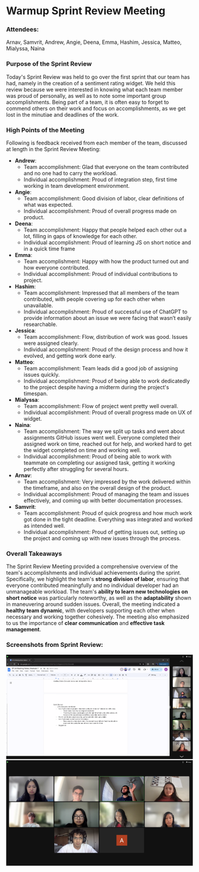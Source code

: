 # Warmup Sprint Review Meeting

### Attendees:

Arnav, Samvrit, Andrew, Angie, Deena, Emma, Hashim, Jessica, Matteo, Mialyssa, Naina

### Purpose of the Sprint Review

Today's Sprint Review was held to go over the first sprint that our team has had, namely in the creation of a sentiment rating widget. We held this review because we were interested in knowing what each team member was proud of personally, as well as to note some important group accomplishments. Being part of a team, it is often easy to forget to commend others on their work and focus on accomplishments, as we get lost in the minutiae and deadlines of the work.

### High Points of the Meeting

Following is feedback received from each member of the team, discussed at length in the Sprint Review Meeting:

- **Andrew**:
  - Team accomplishment: Glad that everyone on the team contributed and no one had to carry the workload.
  - Individual accomplishment: Proud of integration step, first time working in team development environment.
- **Angie**:
  - Team accomplishment: Good division of labor, clear definitions of what was expected.
  - Individual accomplishment: Proud of overall progress made on product.
- **Deena**:
  - Team accomplishment: Happy that people helped each other out a lot, filling in gaps of knowledge for each other.
  - Individual accomplishment: Proud of learning JS on short notice and in a quick time frame
- **Emma**:
  - Team accomplishment: Happy with how the product turned out and how everyone contributed.
  - Individual accomplishment: Proud of individual contributions to project.
- **Hashim**:
  - Team accomplishment: Impressed that all members of the team contributed, with people covering up for each other when unavailable.
  - Individual accomplishment: Proud of successful use of ChatGPT to provide information about an issue we were facing that wasn’t easily researchable.
- **Jessica**:
  - Team accomplishment: Flow, distribution of work was good. Issues were assigned clearly.
  - Individual accomplishment: Proud of the design process and how it evolved, and getting work done early.
- **Matteo**:
  - Team accomplishment: Team leads did a good job of assigning issues quickly.
  - Individual accomplishment: Proud of being able to work dedicatedly to the project despite having a midterm during the project's timespan.
- **Mialyssa**:
  - Team accomplishment: Flow of project went pretty well overall.
  - Individual accomplishment: Proud of overall progress made on UX of widget.
- **Naina**:
  - Team accomplishment: The way we split up tasks and went about assignments GitHub issues went well. Everyone completed their assigned work on time, reached out for help, and worked hard to get the widget completed on time and working well.
  - Individual accomplishment: Proud of being able to work with teammate on completing our assigned task, getting it working perfectly after struggling for several hours.
- **Arnav**:
  - Team accomplishment: Very impressed by the work delivered within the timeframe, and also on the overall design of the product.
  - Individual accomplishment: Proud of managing the team and issues effectively, and coming up with better documentation processes.
- **Samvrit**:
  - Team accomplishment: Proud of quick progress and how much work got done in the tight deadline. Everything was integrated and worked as intended well.
  - Individual accomplishment: Proud of getting issues out, setting up the project and coming up with new issues through the process.

### Overall Takeaways

The Sprint Review Meeting provided a comprehensive overview of the team's accomplishments and individual achievements during the sprint. Specifically, we highlight the team's **strong division of labor**, ensuring that everyone contributed meaningfully and no individual developer had an unmanageable workload. The team's **ability to learn new technologies on short notice** was particularly noteworthy, as well as the **adaptability** shown in maneuvering around sudden issues. Overall, the meeting indicated a **healthy team dynamic**, with developers supporting each other when necessary and working together cohesively. The meeting also emphasized to us the importance of **clear communication** and **effective task management**.

### Screenshots from Sprint Review:

![Screenshot1](../photos/Socials/Sprint_SS2.png)
![Screenshot2](../photos/Socials/Sprint_SS3.png)
